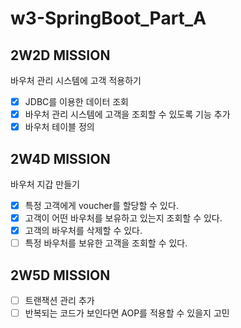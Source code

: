 # w3-SpringBoot_Part_A

## 2W2D MISSION

바우처 관리 시스템에 고객 적용하기

-[x] JDBC를 이용한 데이터 조회
-[x] 바우처 관리 시스템에 고객을 조회할 수 있도록 기능 추가
-[x] 바우처 테이블 정의

## 2W4D MISSION

바우처 지갑 만들기
-[x] 특정 고객에게 voucher를 할당할 수 있다.
-[x] 고객이 어떤 바우처를 보유하고 있는지 조회할 수 있다.
-[x] 고객의 바우처를 삭제할 수 있다.
-[ ] 특정 바우처를 보유한 고객을 조회할 수 있다.

## 2W5D MISSION

-[ ] 트랜잭션 관리 추가
-[ ] 반복되는 코드가 보인다면 AOP를 적용할 수 있을지 고민